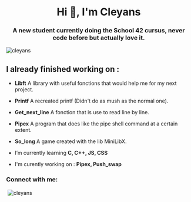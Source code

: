 <h1 align="center">Hi 👋, I'm Cleyans</h1>
<h3 align="center">A new student currently doing the School 42 cursus, never code before but actually love it.</h3>

<p align="left"> <img src="https://komarev.com/ghpvc/?username=cleyans&label=Profile%20views&color=0e75b6&style=flat" alt="cleyans" /> </p>

<h2 align="left">I already finished working on : </h2>

- **Libft** A library with useful fonctions that would help me for my next project.
- **Printf** A recreated printf (Didn't do as mush as the normal one).
- **Get_next_line** A fonction that is use to read line by line.
- **Pipex** A program that does like the pipe shell command at a certain extent.
- **So_long** A game created with the lib MiniLibX.

- I’m currently learning **C, C++, JS, CSS**

- I'm curently working on : **Pipex, Push_swap**

<h3 align="left">Connect with me:</h3>
<p align="left">
</p>

<p>&nbsp;<img align="center" src="https://github-readme-stats.vercel.app/api?username=cleyans&show_icons=true&locale=en" alt="cleyans" /></p>
